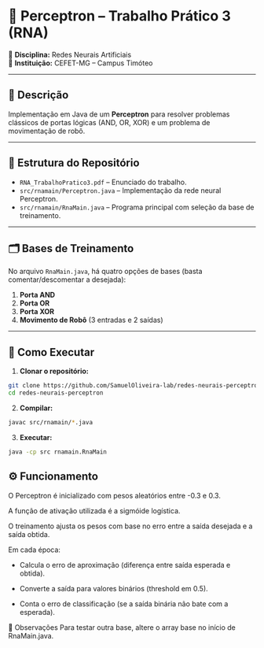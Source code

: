 # 🧠 Perceptron – Trabalho Prático 3 (RNA)

📄 **Disciplina:** Redes Neurais Artificiais  
🏫 **Instituição:** CEFET-MG – Campus Timóteo   

---

## 📜 Descrição
Implementação em Java de um **Perceptron** para resolver problemas clássicos de portas lógicas (AND, OR, XOR) e um problema de movimentação de robô.

---

## 📂 Estrutura do Repositório
- `RNA_TrabalhoPratico3.pdf` – Enunciado do trabalho.  
- `src/rnamain/Perceptron.java` – Implementação da rede neural Perceptron.  
- `src/rnamain/RnaMain.java` – Programa principal com seleção da base de treinamento.  

---

## 🗂️ Bases de Treinamento
No arquivo `RnaMain.java`, há quatro opções de bases (basta comentar/descomentar a desejada):

1. **Porta AND**  
2. **Porta OR**  
3. **Porta XOR**  
4. **Movimento de Robô** (3 entradas e 2 saídas)

---

## 🚀 Como Executar
1. **Clonar o repositório:**
```bash
git clone https://github.com/SamuelOliveira-lab/redes-neurais-perceptron
cd redes-neurais-perceptron
```
2. **Compilar:**

```bash
javac src/rnamain/*.java
```
3. **Executar:**
```bash
java -cp src rnamain.RnaMain
```

## ⚙️ Funcionamento
O Perceptron é inicializado com pesos aleatórios entre -0.3 e 0.3.

A função de ativação utilizada é a sigmóide logística.

O treinamento ajusta os pesos com base no erro entre a saída desejada e a saída obtida.

Em cada época:

- Calcula o erro de aproximação (diferença entre saída esperada e obtida).

- Converte a saída para valores binários (threshold em 0.5).

- Conta o erro de classificação (se a saída binária não bate com a esperada).

📌 Observações
Para testar outra base, altere o array base no início de RnaMain.java.

